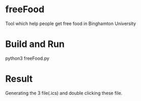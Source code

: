 # freeFood
Tool which help people get free food in Binghamton University

# Build and Run

python3 freeFood.py

# Result

Generating the 3 file(.ics) and double clicking these file.
